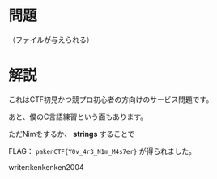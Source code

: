 # 問題
（ファイルが与えられる）

# 解説

これはCTF初見かつ競プロ初心者の方向けのサービス問題です。

あと、僕のC言語練習という面もあります。

ただNimをするか、 **strings** することで

FLAG： ```pakenCTF{Y0v_4r3_N1m_M4s7er}```  が得られました。

writer:kenkenken2004
